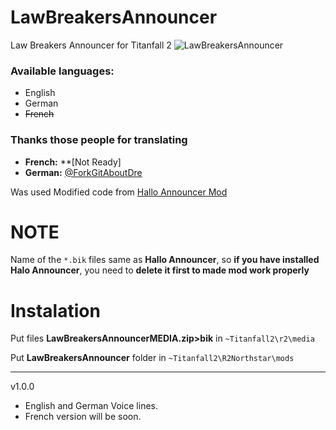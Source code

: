 # LawBreakersAnnouncer
Law Breakers Announcer for Titanfall 2
![LawBreakersAnnouncer](https://user-images.githubusercontent.com/37307454/160692167-410213de-9276-4294-bfdb-d2cd052bbb37.png)

### Available languages:
- English
- German
- ~~French~~
### Thanks those people for translating

- **French:** **[Not Ready]
- **German:** [@ForkGitAboutDre](https://github.com/ForkGitAboutDre)


Was used Modified code from [Hallo Announcer Mod](https://captaindiqhedd.gitbook.io/caps-titanfall-2-mods/mods/announcers/halo-announcer/halo-announcer-install)

# NOTE
Name of the `*.bik` files same as **Hallo Announcer**, so **if you have installed Halo Announcer**, you need to **delete it first to made mod work properly**
# Instalation

Put files **LawBreakersAnnouncerMEDIA.zip>bik** in `~Titanfall2\r2\media`

Put  **LawBreakersAnnouncer** folder in `~Titanfall2\R2Northstar\mods`

-----------------------------------------------------------------------------------------
v1.0.0
- English and German Voice lines.
- French version will be soon.
